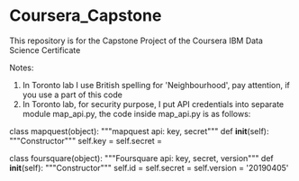 # Coursera_Capstone
This repository is for the Capstone Project of the Coursera IBM Data Science Certificate

Notes:
1. In Toronto lab I use British spelling for 'Neighbourhood', pay attention, if you use a part of this code
2. In Toronto lab, for security purpose, I put API credentials into separate module map_api.py,
the code inside map_api.py is as follows:

class mapquest(object):
    """mapquest api: key, secret"""
    def __init__(self):
        """Constructor"""
        self.key = <key>
        self.secret = <secret>
        
class foursquare(object):
    """Foursquare api: key, secret, version"""
    def __init__(self):
        """Constructor"""
        self.id = <id>
        self.secret = <secret>
        self.version = '20190405'
        

